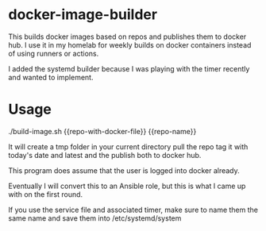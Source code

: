 # docker-image-builder

This builds docker images based on repos and publishes them to docker hub. I use it in my homelab for weekly builds on docker containers instead of using runners or actions.

I added the systemd builder because I was playing with the timer recently and wanted to implement.

# Usage 

./build-image.sh {{repo-with-docker-file}} {{repo-name}}
  

It will create a tmp folder in your current directory pull the repo tag it with today's date and latest and the publish both to docker hub. 
  
  This program does assume that the user is logged into docker already.
  
Eventually I will convert this to an Ansible role, but this is what I came up with on the first round.


If you use the service file and associated timer, make sure to name them the same name and save them into /etc/systemd/system
